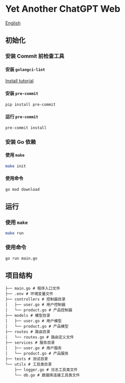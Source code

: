 # Yet Another ChatGPT Web

[English](README_dev.md)

## 初始化

### 安装 Commit 前检查工具

#### 安装 `golangci-lint`

[Install tutorial](https://golangci-lint.run/usage/install/#local-installation)

#### 安装 `pre-commit`

```bash
pip install pre-commit
```

#### 运行 `pre-commit`

```bash
pre-commit install
```

### 安装 Go 依赖

#### 使用 `make`

```bash
make init
```

#### 使用命令

```bash
go mod download
```

## 运行

### 使用 `make`

```bash
make run
```

### 使用命令

```bash
go run main.go
```

## 项目结构

```
├── main.go # 程序入口文件
├── .env # 环境变量文件
├── controllers # 控制器目录
│   ├── user.go # 用户控制器
│   └── product.go # 产品控制器
├── models # 模型目录
│   ├── user.go # 用户模型
│   └── product.go # 产品模型
├── routes # 路由目录
│   └── routes.go # 路由定义文件
├── services # 服务目录
│   ├── user.go # 用户服务
│   └── product.go # 产品服务
├── tests # 测试目录
└── utils # 工具类目录
    ├── logger.go # 日志工具类文件
    └── db.go # 数据库连接工具类文件
```